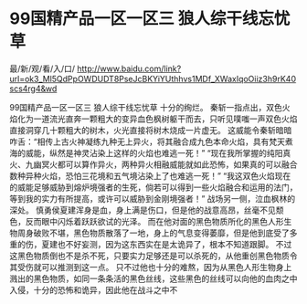 # 99国精产品一区一区三 狼人综干线忘忧草

最/新/观/看/入/口/ http://www.baidu.com/link?url=ok3_Ml5QdPpOWDUDT8PseJcBKYiYUthhvs1MDf_XWaxIqoOiiz3h9rK40scs4rg4&wd

99国精产品一区一区三 狼人综干线忘忧草
十分的绚烂。
    秦斩一指点出，双色火焰化为一道流光直奔一颗粗大的变异血色枫树躯干而去，只听见噗嗤一声双色火焰直接洞穿几十颗粗大的树木，火光直接将树木烧成一片虚无。
    这威能令秦斩暗暗咋舌：“相传上古火神凝练九种无上异火，将其融合成九色本命火焰，具有梵天煮海的威能，纵然是神灵沾染上这样的火焰也难逃一死！”
    “现在我所掌握的纯阳真火、九幽冥火都可以算作异火，两种异火相融威能就如此恐怖，如果真的可以融合数种异种火焰，恐怕三花境和五气境沾染上了也难逃一死！”
    “我这双色火焰现在的威能足够威胁到熔炉境强者的生死，倘若可以得到一些火焰融合和运用的法门，等到我的实力有所提高，或许可以威胁到金刚境强者！”
    战场另一侧，泣血枫林的深处。
    慎勇侯夏建浑身是血，身上满是伤口，但是他的战意高昂，丝毫不见颓色，反而眼中闪烁着跃跃欲试的光泽。
    而在他对面的黑色物质所化的黑色人形生物周身破败不堪，黑色物质散落了一地，身上的气息变得萎靡，但是他到底受了多重的伤，夏建也不好妄测，因为这东西实在是太诡异了，根本不知道跟脚。
    不过这黑色物质倒也不是杀不死，只要实力足够还是可以杀死的，从他重创黑色物质令其受伤就可以推测到这一点。
    只不过他也十分的难熬，因为从黑色人形生物身上溅出的黑色物质，如同一条条活的黑色丝线，这些黑色的丝线可以向他的血肉之中入侵，十分的恐怖和诡异，因此他在战斗之中不
